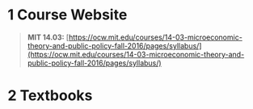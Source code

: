 # 1 Course Website
> **MIT 14.03:** [https://ocw.mit.edu/courses/14-03-microeconomic-theory-and-public-policy-fall-2016/pages/syllabus/](https://ocw.mit.edu/courses/14-03-microeconomic-theory-and-public-policy-fall-2016/pages/syllabus/)


# 2 Textbooks
